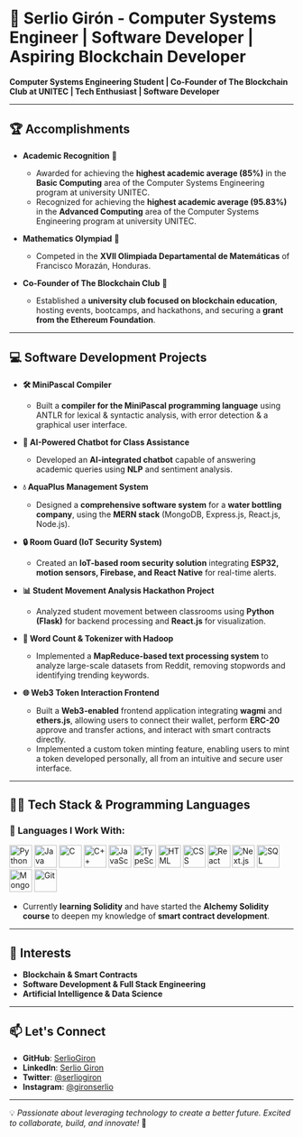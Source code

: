 # 🌟 Serlio Girón - Computer Systems Engineer | Software Developer | Aspiring Blockchain Developer

**Computer Systems Engineering Student | Co-Founder of The Blockchain Club at UNITEC | Tech Enthusiast | Software Developer**  

---

## 🏆 Accomplishments  

- **Academic Recognition** 🏅  
  - Awarded for achieving the **highest academic average (85%)** in the **Basic Computing** area of the Computer Systems Engineering program at university UNITEC.
  - Recognized for achieving the **highest academic average (95.83%)** in the **Advanced Computing** area of the Computer Systems Engineering program at university UNITEC.

- **Mathematics Olympiad** 🧮  
  - Competed in the **XVII Olimpiada Departamental de Matemáticas** of Francisco Morazán, Honduras.  

- **Co-Founder of The Blockchain Club** 🔗  
  - Established a **university club focused on blockchain education**, hosting events, bootcamps, and hackathons, and securing a **grant from the Ethereum Foundation**.  

---

## 💻 Software Development Projects  

- **🛠️ MiniPascal Compiler**  
  - Built a **compiler for the MiniPascal programming language** using ANTLR for lexical & syntactic analysis, with error detection & a graphical user interface.  

- **🤖 AI-Powered Chatbot for Class Assistance**  
  - Developed an **AI-integrated chatbot** capable of answering academic queries using **NLP** and sentiment analysis.  

- **💧 AquaPlus Management System**  
  - Designed a **comprehensive software system** for a **water bottling company**, using the **MERN stack** (MongoDB, Express.js, React.js, Node.js).  

- **🔒 Room Guard (IoT Security System)**  
  - Created an **IoT-based room security solution** integrating **ESP32, motion sensors, Firebase, and React Native** for real-time alerts.  

- **📊 Student Movement Analysis Hackathon Project**  
  - Analyzed student movement between classrooms using **Python (Flask)** for backend processing and **React.js** for visualization.  

- **📝 Word Count & Tokenizer with Hadoop**  
  - Implemented a **MapReduce-based text processing system** to analyze large-scale datasets from Reddit, removing stopwords and identifying trending keywords.
- **🌐 Web3 Token Interaction Frontend**
  -   Built a **Web3-enabled** frontend application integrating **wagmi** and **ethers.js**, allowing users to connect their wallet, perform **ERC-20** approve and transfer actions, and interact with smart contracts directly.
  -   Implemented a custom token minting feature, enabling users to mint a token developed personally, all from an intuitive and secure user interface.

---

## 👨‍💻 Tech Stack & Programming Languages  

### 🔹 Languages I Work With:  

<p align="left">  
<img src="https://cdn.jsdelivr.net/gh/devicons/devicon/icons/python/python-original.svg" height="40" alt="Python"/>  
<img src="https://cdn.jsdelivr.net/gh/devicons/devicon/icons/java/java-original.svg" height="40" alt="Java"/>  
<img src="https://cdn.jsdelivr.net/gh/devicons/devicon/icons/c/c-original.svg" height="40" alt="C"/>  
<img src="https://cdn.jsdelivr.net/gh/devicons/devicon/icons/cplusplus/cplusplus-original.svg" height="40" alt="C++"/>  
<img src="https://cdn.jsdelivr.net/gh/devicons/devicon/icons/javascript/javascript-original.svg" height="40" alt="JavaScript"/>  
<img src="https://cdn.jsdelivr.net/gh/devicons/devicon/icons/typescript/typescript-original.svg" height="40" alt="TypeScript"/>  
<img src="https://cdn.jsdelivr.net/gh/devicons/devicon/icons/html5/html5-original.svg" height="40" alt="HTML"/>  
<img src="https://cdn.jsdelivr.net/gh/devicons/devicon/icons/css3/css3-original.svg" height="40" alt="CSS"/>  
<img src="https://cdn.jsdelivr.net/gh/devicons/devicon/icons/react/react-original.svg" height="40" alt="React"/>  
<img src="https://cdn.jsdelivr.net/gh/devicons/devicon/icons/nextjs/nextjs-original.svg" height="40" alt="Next.js"/>  
<img src="https://cdn.jsdelivr.net/gh/devicons/devicon/icons/sqlite/sqlite-original.svg" height="40" alt="SQL"/>  
<img src="https://cdn.jsdelivr.net/gh/devicons/devicon/icons/mongodb/mongodb-original.svg" height="40" alt="MongoDB"/>  
<img src="https://cdn.jsdelivr.net/gh/devicons/devicon/icons/git/git-original.svg" height="40" alt="Git"/>  
</p>  

- Currently **learning Solidity** and have started the **Alchemy Solidity course** to deepen my knowledge of **smart contract development**.  

---

## 🌱 Interests  

- **Blockchain & Smart Contracts**  
- **Software Development & Full Stack Engineering**  
- **Artificial Intelligence & Data Science**  

---

## 📫 Let's Connect  

- **GitHub**: [SerlioGiron](https://github.com/SerlioGiron)  
- **LinkedIn**: [Serlio Giron](https://www.linkedin.com/in/serlio-gir%C3%B3n/)  
- **Twitter**: [@serliogiron](https://twitter.com/serliogiron)  
- **Instagram**: [@gironserlio](https://www.instagram.com/gironserlio?igsh=b21qajBkN2F1b2tx&utm_source=qr)  

---

💡 *Passionate about leveraging technology to create a better future. Excited to collaborate, build, and innovate!* 🚀
